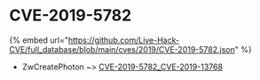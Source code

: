 # CVE-2019-5782
{% embed url="https://github.com/Live-Hack-CVE/full_database/blob/main/cves/2019/CVE-2019-5782.json" %}

* ZwCreatePhoton ~> [CVE-2019-5782_CVE-2019-13768](https://www.alice-snow.ru/2019/database/cve-2019-5782/cve-2019-5782_cve-2019-13768-zwcreatephoton)